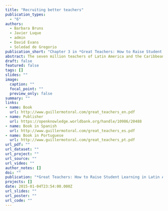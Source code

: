 ```yaml
---
title: "Recruiting better teachers"
publication_types:
  - "6"
authors:
  - Barbara Bruns
  - Javier Luque
  - admin
  - David Evans
  - Soledad de Gregorio
publication_short: "Chapter 3 in *Great Teachers: How to Raise Student Learning in Latin America and the Caribbean*. Washington DC: World Bank"
abstract: The seven million teachers of Latin America and the Caribbean (LAC) are the critical actors in the region's efforts to improve education quality and raise student learning levels, which lag far behind those of OECD countries and East Asian countries such as China. This book documents the high economic stakes around teacher quality, benchmarks the current performance of LAC's teachers, and delineates the key issues. These include low standards for entry into teacher training, poor quality training programs that are detached from the realities of the classroom, unattractive career incentives, and weak support for teachers once they are on the job.
draft: false
featured: false
tags: []
slides: ""
image:
  caption: ""
  focal_point: ""
  preview_only: false
summary: ""
links:
- name: Book
  url: http://www.guillermotoral.com/great_teachers_en.pdf
- name: Publisher
  url: https://openknowledge.worldbank.org/handle/10986/20488
- name: Book in Spanish
  url: http://www.guillermotoral.com/great_teachers_es.pdf
- name: Book in Portuguese
  url: http://www.guillermotoral.com/great_teachers_pt.pdf
url_pdf: ""
url_dataset: ""
url_project: ""
url_source: ""
url_video: ""
author_notes: []
doi: ""
publication: "*Great Teachers: How to Raise Student Learning in Latin America and the Caribbean*"
projects: []
date: 2015-01-04T23:54:00.000Z
url_slides: ""
url_poster: ""
url_code: ""
---
```

